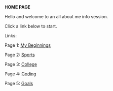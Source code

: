 **HOME PAGE**

Hello and welcome to an all about me info session.

Click a link below to start. 

Links:

Page 1: [My Beginnings](Beginnings)

Page 2: [Sports](Sports) 

Page 3: [College](College)

Page 4: [Coding](Coding)

Page 5: [Goals](Goals)
